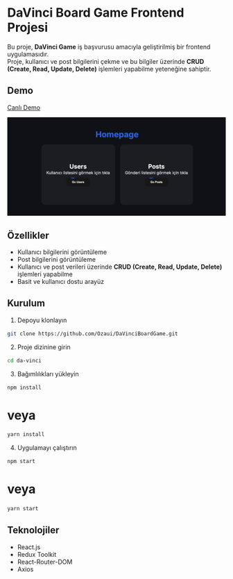 # DaVinci Board Game Frontend Projesi

Bu proje, **DaVinci Game** iş başvurusu amacıyla geliştirilmiş bir frontend uygulamasıdır.  
Proje, kullanıcı ve post bilgilerini çekme ve bu bilgiler üzerinde **CRUD (Create, Read, Update, Delete)** işlemleri yapabilme yeteneğine sahiptir.

## Demo
[Canlı Demo](https://yourmeal.example.com)

![Ana Sayfa](./screenshots/homepage.png)


## Özellikler
- Kullanıcı bilgilerini görüntüleme
- Post bilgilerini görüntüleme
- Kullanıcı ve post verileri üzerinde **CRUD (Create, Read, Update, Delete)** işlemleri yapabilme
- Basit ve kullanıcı dostu arayüz

## Kurulum
1. Depoyu klonlayın
```bash
git clone https://github.com/Ozaui/DaVinciBoardGame.git
```

2. Proje dizinine girin
```bash
cd da-vinci
```

3. Bağımlılıkları yükleyin
```bash
npm install
```
# veya
```bash
yarn install
```

4. Uygulamayı çalıştırın
```bash
npm start
```
# veya
```bash
yarn start
```

## Teknolojiler
- React.js
- Redux Toolkit
- React-Router-DOM
- Axios
